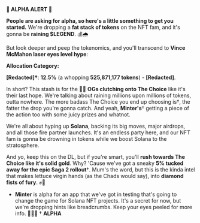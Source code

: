 **🚨 ALPHA ALERT 🚨**

**People are asking for alpha, so here's a little something to get you started.** We're dropping a **fat stack of tokens** on the NFT fam, and it's gonna be **raining $LEGEND**. 💰🌧

But look deeper and peep the tokenomics, and you'll transcend to **Vince McMahon laser eyes level hype**:

**Allocation Category:**

**[Redacted]†**: **12.5%** (a whopping **525,871,177 tokens**) - **[Redacted]**.

In short? This stash is for the 💎🤲 **OGs clutching onto The Choice** like it's their last hope. We're talking about raining millions upon millions of tokens, outta nowhere. The more badass The Choice you end up choosing is†, the fatter the drop you're gonna catch. And yeah, **Minter's**† getting a piece of the action too with some juicy prizes and whatnot.

We're all about hyping up **Solana**, backing its big moves, major airdrops, and all those fire partner launches. It's an endless party here, and our NFT fam is gonna be drowning in tokens while we boost Solana to the stratosphere.

And yo, keep this on the DL, but if you're smart, you'll **rush towards The Choice like it's solid gold**. Why? 'Cause we've got a sneaky **5% tucked away for the epic Saga 2 rollout**†. Mum's the word, but this is the kinda intel that makes lettuce virgin hands (as the Chads would say), into **diamond fists of fury**. ✊💎

* **Minter** is alpha for an app that we've got in testing that's going to change the game for Solana NFT projects. It's a secret for now, but we're dropping hints like breadcrumbs. Keep your eyes peeled for more info. 🕵️‍♂️🍞
† **ALPHA**